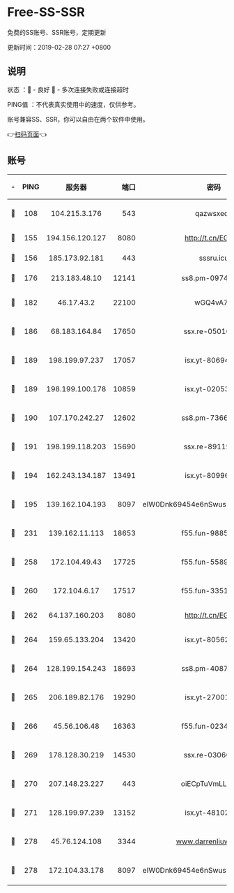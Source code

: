 # Free-SS-SSR

免费的SS账号、SSR账号，定期更新

更新时间：2019-02-28 07:27 +0800

## 说明

状态     ：🙂 - 良好 🙁 - 多次连接失败或连接超时

PING值   ：不代表真实使用中的速度，仅供参考。

账号兼容SS、SSR，你可以自由在两个软件中使用。

👉[扫码页面](https://liesauer.github.io/free-ss-ssr.github.io/)👈

## 账号

|-|PING|服务器|端口|密码|加密方式|区域|
|:----:|:----:|:-----:|-----:|:----:|:----:|:----:|
|🙂|108|104.215.3.176|543|qazwsxedc|aes-256-gcm|JP|
|🙂|155|194.156.120.127|8080|http://t.cn/EGJIyrl|rc4-md5|RU|
|🙂|156|185.173.92.181|443|sssru.icu|rc4-md5|RU|
|🙂|176|213.183.48.10|12141|ss8.pm-09745210|rc4-md5|RU|
|🙂|182|46.17.43.2|22100|wGQ4vA7D|aes-256-gcm|RU|
|🙂|186|68.183.164.84|17650|ssx.re-05010862|aes-256-cfb|US|
|🙂|189|198.199.97.237|17057|isx.yt-80694189|aes-256-cfb|US|
|🙂|189|198.199.100.178|10859|isx.yt-02053139|aes-256-cfb|US|
|🙂|190|107.170.242.27|12602|ss8.pm-73663499|aes-256-cfb|US|
|🙂|191|198.199.118.203|15690|ssx.re-89119109|aes-256-cfb|US|
|🙂|194|162.243.134.187|13491|isx.yt-80996085|aes-256-cfb|US|
|🙂|195|139.162.104.193|8097|eIW0Dnk69454e6nSwuspv9DmS201tQ0D|aes-256-cfb|JP|
|🙂|231|139.162.11.113|18653|f55.fun-98859473|aes-256-cfb|SG|
|🙂|258|172.104.49.43|17725|f55.fun-55891954|aes-256-cfb|SG|
|🙂|260|172.104.6.17|17517|f55.fun-33516465|aes-256-cfb|US|
|🙂|262|64.137.160.203|8080|http://t.cn/EGJIyrl|rc4-md5|CA|
|🙂|264|159.65.133.204|13420|isx.yt-80562416|aes-256-cfb|SG|
|🙂|264|128.199.154.243|18693|ss8.pm-40874243|aes-256-cfb|SG|
|🙂|265|206.189.82.176|19290|isx.yt-27001469|aes-256-cfb|SG|
|🙂|266|45.56.106.48|16363|f55.fun-02343512|aes-256-cfb|US|
|🙂|269|178.128.30.219|14530|ssx.re-03066448|aes-256-cfb|SG|
|🙂|270|207.148.23.227|443|oiECpTuVmLLxk4Ts|aes-256-cfb|US|
|🙂|271|128.199.97.239|13152|isx.yt-48102721|aes-256-cfb|SG|
|🙂|278|45.76.124.108|3344|www.darrenliuwei.com|aes-256-cfb|AU|
|🙂|278|172.104.33.178|8097|eIW0Dnk69454e6nSwuspv9DmS201tQ0D|aes-256-cfb|SG|
